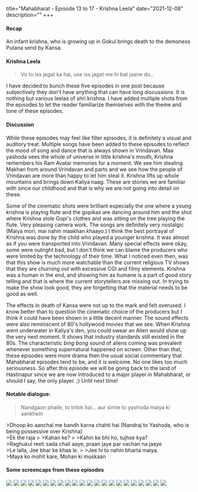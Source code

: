 title="Mahabharat - Episode 13 to 17 - Krishna Leela"
date="2021-12-08"
description=""
+++
#### Recap 
An infant krishna, who is growing up in Gokul brings death to the demoness Putana send by Kansa.

#### Krishna Leela
> Vo to iss jagat ka hai, use iss jagat me hi bat jaane do..

I have decided to bunch these five episodes in one post because subjectively they don't have anything that can have long discussions. It is nothing but various leelas of shri krishna. I have added multiple shots from the episodes to let the reader familiarize themselves with the theme and tone of these episodes.

#### Discussion

While these episodes may feel like filler episodes, it is definitely a visual
and auditory treat. Multiple songs have been added to these episodes to reflect
the mood of song and dance that is always shown in Vrindavan. Maa yashoda sees
the whole of universe in little krishna's mouth,
Krishna remembers his Ram Avatar memories for a moment. We see him stealing
Makhan from around Vrindavan and parts
and we see how the people of Vrindavan are more than happy to let him steal it.
Krishna lifts up whole mountains and brings down Kaliya naag. These are stories
we are familiar with
since our childhood and that is why we are not going into detail on these. 

Some of the cinematic shots were brilliant especially the one where a young
krishna is playing flute and the gopikas are dancing around him and the shot
where Krishna stole Gopi's clothes and was sitting on the tree playing the
flute. Very pleasing camera work. The songs are
definitely very nostalgic (Maiya mori, mai nahin maakhan khaayo.) I think the
best portrayal of Krishna was done by the child who played a younger krishna.
It was almost as if you were transported into Vrindavan. Many special effects
were okay, some were outright bad, but I don't think we can blame the producers
who were limited by the technology of their time. What I noticed even then, was
that this show is much more watchable than the current religious TV shows that
they are churning out with excessive CGI and filmy elements. Krishna was a
human in the end, and showing him as humane is a part of good story telling and
that is where the current storytellers are missing out. In trying to make the
show look good, they are forgetting that the material needs to be good as well.

The effects in death of Kansa were not up to the mark and felt overused. I know
better than to question the cinematic choice of the producers but I think it
could have been shown in a little decent manner. The sound effects were also
reminiscent of 80's hollywood movies that we see. When Krishna went underwater
in Kaliya's den, you could swear an Alien would show up the very next moment. It
shows that industry standards still existed in the 80s. The characteristic
*bing bong* sound of aliens coming was prevalent whenever something
supernatural happened on screen. Other than that, these episodes were more
drama then the usual social commentary that Mahabharat episodes tend to be, and
it is welcome. No one likes too much seriousness. So after this episode we will
be going back to the land of Hastinapur since we are now introduced to a major
player in Mahabharat, or should I say, the only player. ;) Until next time!

#### Notable dialogue:

>Nandgaon phaile, to trilok hai... aur simte to yashoda maiya ki aankhein
<div></div>
>Dhoop ko aanchal me bandh karna chahti hai (Nandraj to Yashoda, who is being possessive over Krishna)
<div></div>
>Ek the raja
>
>Kahan ke?
>
>Kahin ke bhi ho, tujhse kya?
<div></div>
>Raghukul reeti sada chali aaye, praan jaye par vachan na jaaye
<div></div>
>Le lalla, Jee bhar ke khaa le.
>
>Jee hi to nahin bharta maiya.
<div></div>
>Maya ko mohit kare, Mohan ki muskaan

#### Some screencaps from these episodes

![](/static/images/mahabharat/krishnaleela_1.webp)
![](/static/images/mahabharat/krishnaleela_2.webp)
![](/static/images/mahabharat/krishnaleela_3.webp)
![](/static/images/mahabharat/krishnaleela_4.webp)
![](/static/images/mahabharat/krishnaleela_5.webp)
![](/static/images/mahabharat/krishnaleela_6.webp)
![](/static/images/mahabharat/krishnaleela_7.webp)
![](/static/images/mahabharat/krishnaleela_8.webp)
![](/static/images/mahabharat/krishnaleela_9.webp)
![](/static/images/mahabharat/krishnaleela_10.webp)
![](/static/images/mahabharat/krishnaleela_11.webp)
![](/static/images/mahabharat/krishnaleela_12.webp)
![](/static/images/mahabharat/krishnaleela_13.webp)
![](/static/images/mahabharat/krishnaleela_14.webp)
![](/static/images/mahabharat/krishnaleela_15.webp)
![](/static/images/mahabharat/krishnaleela_16.webp)
![](/static/images/mahabharat/krishnaleela_17.webp)
![](/static/images/mahabharat/krishnaleela_18.webp)
![](/static/images/mahabharat/krishnaleela_19.webp)
![](/static/images/mahabharat/krishnaleela_20.webp)
![](/static/images/mahabharat/krishnaleela_21.webp)
![](/static/images/mahabharat/krishnaleela_22.webp)
